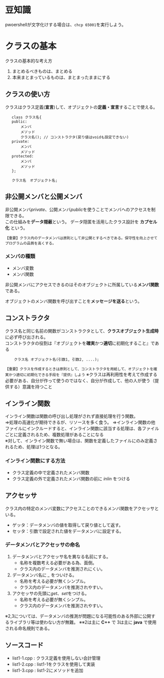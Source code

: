 # 豆知識
pwoershellが文字化けする場合は、`chcp 65001`を実行しよう。

# クラスの基本
クラスの基本的な考え方
 1. まとめるべきものは、まとめる
 2. 本来まとまっているものは、まとまったままにする

## クラスの使い方
クラスはクラス定義(**宣言**)して、オブジェクトの**定義・宣言**することで使える。  
 ``` クラス定義
    class クラス名{
    public:
        メンバ
        メソッド
        クラス名(); // コンストラクタ(戻り値はvoidも設定できない)
    private:
        メンバ
        メソッド
    protected:
        メンバ
        メソッド
    };
 ```
 ``` オブジェクト定義・宣言
    クラス名　オブジェクト名;
 ```

## 非公開メンバと公開メンバ
非公開メンバ*private*、公開メンバ*public*を使うことでメンバへのアクセスを制限できる。  
この仕組みを**データ隠蔽**という。
データ隠匿を活用したクラス設計を **カプセル化** という。

`【重要】クラス内のデータメンバは原則として非公開とするべきである。保守性を向上させてプログラムの品質を高くする。`

### メンバの種類
 - メンバ変数
 - メンバ関数

非公開メンバにアクセスできるのはそのオブジェクトに所属している**メンバ関数**である。

オブジェクトのメンバ関数を呼び出すことを**メッセージを送る**という。

## コンストラクタ
クラス名と同じ名前の関数がコンストラクタとして、**クラスオブジェクト生成時**に必ず呼び出される。  
コンストラクタの役割は『オブジェクトを**確実**かつ**適切**に初期化すること』である

```　コンストラクタ有りのオブジェクトの定義、宣言
    クラス名 オブジェクト名(引数1, 引数2, ....);
```

`【重要】クラスを作成するときは原則として、コンストラクタを用紙して、オブジェクトを確実かつ適切に初期化できる手段を『提供』しよう`
※クラスは再利用性を考えて作成する必要がある、自分が作って使うのではなく、自分が作成して、他の人が使う（提供する）意識を持つこと

## インライン関数
インライン関数は関数の呼び出し処理がされず直接処理を行う関数。  
 ⇒処理の高速化が期待できるが、リソースを多く食う。
 ⇒インライン関数の他ファイルにインクルードすると、インライン関数に該当する処理は、各ファイルごとに定義されるため、複数処理があることになる  
 ※対して、インライン関数で無い場合は、関数を定義したファイルにのみ定義されるため、処理は1つとなる。


 ### インライン関数にする方法
 - クラス定義の中で定義されたメンバ関数
 - クラス定義の外で定義されたメンバ関数の前に *inlin* をつける



## アクセッサ
クラス内の特定のメンバ変数にアクセスことのできるメンバ関数をアクセッサといる。  
 - ゲッタ：データメンバの値を取得して戻り値として返す。
 - セッタ：引数で設定された値をデータメンバに設定する。

### データメンバとアクセッサの命名
 1. データメンバとアクセッサ名を異なる名前にする。  
    - 名称を複数考える必要がある為、面倒。
    - クラス内のデータメンバを推測されにくい。
 2. データメンバ名に *_* をついける。  
    - 名称を考える必要が無くシンプル。  
    - クラス内のデータメンバを推測されやすい。
 3. アクセッサの先頭に*get*、*set*をつける。
    - 名称を考える必要が無くシンプル。
    - クラス内のデータメンバを推測されやすい。

※2,3については、データメンバの推測が問題になる可能性のある外部に公開するライブラリ等は使わない方が無難。
※※2は主に **C++** で 3は主に **java** で使用される命名規則である。


## ソースコード
 - list1-1.cpp : クラス定義を使用しない会計管理
 - list1-2.cpp : list1-1をクラスを使用して実装
 - list1-3.cpp : list1-2にメソッドを追加
